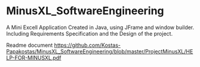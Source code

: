 # MinusXL_SoftwareEngineering
A Mini Excell Application Created in Java, using JFrame and window builder.<br>
Including Requirements Specification and the Design of the project.</br>

Readme document <a>https://github.com/Kostas-Papakostas/MinusXL_SoftwareEngineering/blob/master/ProjectMinusXL/HELP-FOR-MINUSXL.pdf</a>
